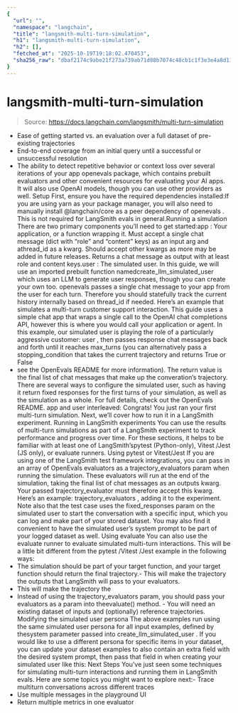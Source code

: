 ```yaml
---
{
  "url": "",
  "namespace": "langchain",
  "title": "langsmith-multi-turn-simulation",
  "h1": "langsmith-multi-turn-simulation",
  "h2": [],
  "fetched_at": "2025-10-19T19:18:02.470453",
  "sha256_raw": "dbaf2174c9abe21f273a739ab71d88b7074c48cb1c1f3e3e4a8d11ea080aed6e"
}
---
```


# langsmith-multi-turn-simulation

> Source: https://docs.langchain.com/langsmith/multi-turn-simulation

- Ease of getting started vs. an evaluation over a full dataset of pre-existing trajectories
- End-to-end coverage from an initial query until a successful or unsuccessful resolution
- The ability to detect repetitive behavior or context loss over several iterations of your app
openevals
package, which contains prebuilt evaluators and other convenient resources for evaluating your AI apps. It will also use OpenAI models, though you can use other providers as well.
Setup
First, ensure you have the required dependencies installed:If you are using
yarn
as your package manager, you will also need to manually install @langchain/core
as a peer dependency of openevals
. This is not required for LangSmith evals in general.Running a simulation
There are two primary components you’ll need to get started:app
: Your application, or a function wrapping it. Must accept a single chat message (dict with “role” and “content” keys) as an input arg and athread_id
as a kwarg. Should accept other kwargs as more may be added in future releases. Returns a chat message as output with at least role and content keys.user
: The simulated user. In this guide, we will use an imported prebuilt function namedcreate_llm_simulated_user
which uses an LLM to generate user responses, though you can create your own too.
openevals
passes a single chat message to your app
from the user
for each turn. Therefore you should statefully track the current history internally based on thread_id
if needed.
Here’s an example that simulates a multi-turn customer support interaction. This guide uses a simple chat app that wraps a single call to the OpenAI chat completions API, however this is where you would call your application or agent. In this example, our simulated user is playing the role of a particularly aggressive customer:
user
, then passes response chat messages back and forth until it reaches max_turns
(you can alternatively pass a stopping_condition
that takes the current trajectory and returns True
or False
- see the OpenEvals README for more information). The return value is the final list of chat messages that make up the converation’s trajectory.
There are several ways to configure the simulated user, such as having it return fixed responses for the first turns of your simulation, as well as the simulation as a whole. For full details, check out the OpenEvals README.
app
and user
interleaved:
Congrats! You just ran your first multi-turn simulation. Next, we’ll cover how to run it in a LangSmith experiment.
Running in LangSmith experiments
You can use the results of multi-turn simulations as part of a LangSmith experiment to track performance and progress over time. For these sections, it helps to be familiar with at least one of LangSmith’spytest
(Python-only), Vitest
/Jest
(JS only), or evaluate
runners.
Using pytest
or Vitest/Jest
If you are using one of the LangSmith test framework integrations, you can pass in an array of OpenEvals evaluators as a
trajectory_evaluators
param when running the simulation. These evaluators will run at the end of the simulation, taking the final list of chat messages as an outputs
kwarg. Your passed trajectory_evaluator
must therefore accept this kwarg.
Here’s an example:
trajectory_evaluators
, adding it to the experiment. Note also that the test case uses the fixed_responses
param on the simulated user to start the conversation with a specific input, which you can log and make part of your stored dataset.
You may also find it convenient to have the simulated user’s system prompt to be part of your logged dataset as well.
Using evaluate
You can also use the evaluate
runner to evaluate simulated multi-turn interactions. This will be a little bit different from the pytest
/Vitest
/Jest
example in the following ways:
- The simulation should be part of your
target
function, and your target function should return the final trajectory.- This will make the trajectory the
outputs
that LangSmith will pass to your evaluators.
- This will make the trajectory the
- Instead of using the
trajectory_evaluators
param, you should pass your evaluators as a param into theevaluate()
method. - You will need an existing dataset of inputs and (optionally) reference trajectories.
Modifying the simulated user persona
The above examples run using the same simulated user persona for all input examples, defined by thesystem
parameter passed into create_llm_simulated_user
. If you would like to use a different persona for specific items in your dataset, you can update your dataset examples to also contain an extra field with the desired system
prompt, then pass that field in when creating your simulated user like this:
Next Steps
You’ve just seen some techniques for simulating multi-turn interactions and running them in LangSmith evals. Here are some topics you might want to explore next:- Trace multiturn conversations across different traces
- Use multiple messages in the playground UI
- Return multiple metrics in one evaluator